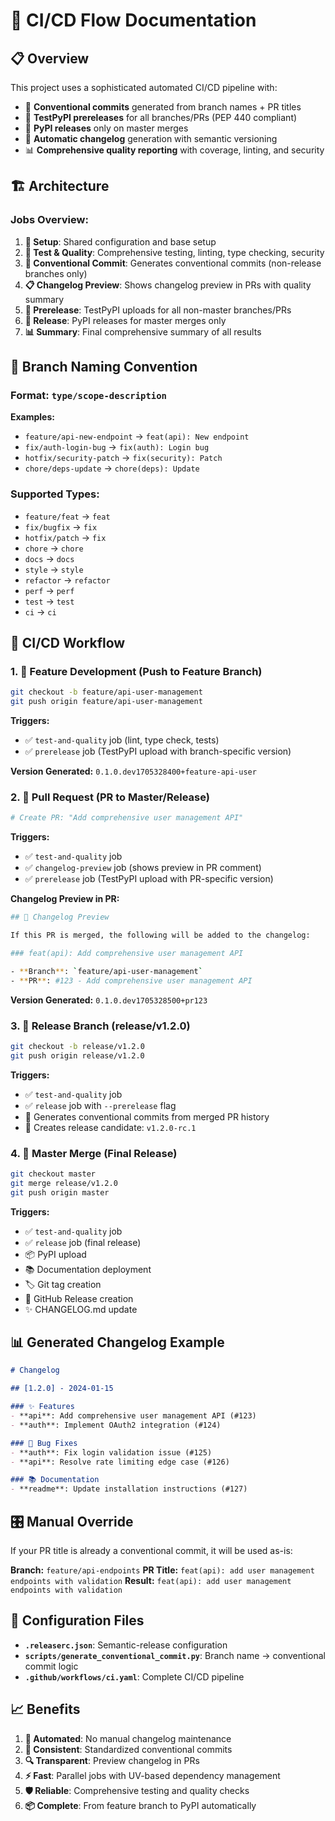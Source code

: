 # 🚀 CI/CD Flow Documentation

## 📋 Overview

This project uses a sophisticated automated CI/CD pipeline with:

- 🤖 **Conventional commits** generated from branch names + PR titles
- 🧪 **TestPyPI prereleases** for all branches/PRs (PEP 440 compliant)
- 🚀 **PyPI releases** only on master merges
- 📝 **Automatic changelog** generation with semantic versioning
- 📊 **Comprehensive quality reporting** with coverage, linting, and security

## 🏗️ Architecture

### Jobs Overview:

1. **🔄 Setup**: Shared configuration and base setup
2. **🧪 Test & Quality**: Comprehensive testing, linting, type checking, security
3. **📝 Conventional Commit**: Generates conventional commits (non-release branches only)
4. **📋 Changelog Preview**: Shows changelog preview in PRs with quality summary
5. **🧪 Prerelease**: TestPyPI uploads for all non-master branches/PRs
6. **🚀 Release**: PyPI releases for master merges only
7. **📊 Summary**: Final comprehensive summary of all results

## 🌿 Branch Naming Convention

### Format: `type/scope-description`

**Examples:**

- `feature/api-new-endpoint` → `feat(api): New endpoint`
- `fix/auth-login-bug` → `fix(auth): Login bug`
- `hotfix/security-patch` → `fix(security): Patch`
- `chore/deps-update` → `chore(deps): Update`

### Supported Types:

- `feature/feat` → `feat`
- `fix/bugfix` → `fix`
- `hotfix/patch` → `fix`
- `chore` → `chore`
- `docs` → `docs`
- `style` → `style`
- `refactor` → `refactor`
- `perf` → `perf`
- `test` → `test`
- `ci` → `ci`

## 🔄 CI/CD Workflow

### 1. 🧪 Feature Development (Push to Feature Branch)

```bash
git checkout -b feature/api-user-management
git push origin feature/api-user-management
```

**Triggers:**

- ✅ `test-and-quality` job (lint, type check, tests)
- ✅ `prerelease` job (TestPyPI upload with branch-specific version)

**Version Generated:** `0.1.0.dev1705328400+feature-api-user`

### 2. 📝 Pull Request (PR to Master/Release)

```bash
# Create PR: "Add comprehensive user management API"
```

**Triggers:**

- ✅ `test-and-quality` job
- ✅ `changelog-preview` job (shows preview in PR comment)
- ✅ `prerelease` job (TestPyPI upload with PR-specific version)

**Changelog Preview in PR:**

```bash
## 📝 Changelog Preview

If this PR is merged, the following will be added to the changelog:

### feat(api): Add comprehensive user management API

- **Branch**: `feature/api-user-management`
- **PR**: #123 - Add comprehensive user management API
```

**Version Generated:** `0.1.0.dev1705328500+pr123`

### 3. 🎯 Release Branch (release/v1.2.0)

```bash
git checkout -b release/v1.2.0
git push origin release/v1.2.0
```

**Triggers:**

- ✅ `test-and-quality` job
- ✅ `release` job with `--prerelease` flag
- 🔄 Generates conventional commits from merged PR history
- 📝 Creates release candidate: `v1.2.0-rc.1`

### 4. 🚀 Master Merge (Final Release)

```bash
git checkout master
git merge release/v1.2.0
git push origin master
```

**Triggers:**

- ✅ `test-and-quality` job
- ✅ `release` job (final release)
- 📦 PyPI upload
- 📚 Documentation deployment
- 🏷️ Git tag creation
- 📝 GitHub Release creation
- ✨ CHANGELOG.md update

## 📊 Generated Changelog Example

```markdown
# Changelog

## [1.2.0] - 2024-01-15

### ✨ Features
- **api**: Add comprehensive user management API (#123)
- **auth**: Implement OAuth2 integration (#124)

### 🐛 Bug Fixes
- **auth**: Fix login validation issue (#125)
- **api**: Resolve rate limiting edge case (#126)

### 📚 Documentation
- **readme**: Update installation instructions (#127)
```

## 🎛️ Manual Override

If your PR title is already a conventional commit, it will be used as-is:

**Branch:** `feature/api-endpoints`
**PR Title:** `feat(api): add user management endpoints with validation`
**Result:** `feat(api): add user management endpoints with validation`

## 🔧 Configuration Files

- **`.releaserc.json`**: Semantic-release configuration
- **`scripts/generate_conventional_commit.py`**: Branch name → conventional commit logic
- **`.github/workflows/ci.yaml`**: Complete CI/CD pipeline

## 📈 Benefits

1. **🤖 Automated**: No manual changelog maintenance
2. **📝 Consistent**: Standardized conventional commits
3. **🔍 Transparent**: Preview changelog in PRs
4. **⚡ Fast**: Parallel jobs with UV-based dependency management
5. **🛡️ Reliable**: Comprehensive testing and quality checks
6. **📦 Complete**: From feature branch to PyPI automatically
